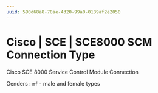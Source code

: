 ```yaml
---
uuid: 590d68a8-70ae-4320-99a0-0189af2e2050
---
```

# Cisco | SCE | SCE8000 SCM Connection Type

Cisco SCE 8000 Service Control Module Connection

Genders
: `mf` - male and female types

